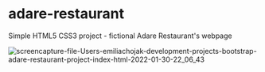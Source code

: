 # adare-restaurant
Simple HTML5 CSS3 project - fictional Adare Restaurant's webpage

![screencapture-file-Users-emiliachojak-development-projects-bootstrap-adare-restaurant-project-index-html-2022-01-30-22_06_43](https://user-images.githubusercontent.com/58707042/151717872-a7d53a58-77bb-4b19-b73f-c1fbc577e90d.png)
